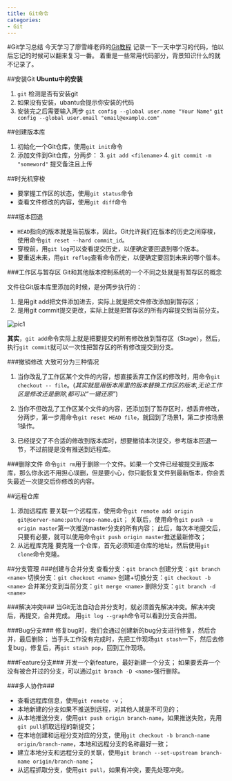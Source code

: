 ```yaml
---
title: Git命令
categories:
- Git
---
```


#Git学习总结
今天学习了廖雪峰老师的[Git教程](https://www.liaoxuefeng.com/wiki/0013739516305929606dd18361248578c67b8067c8c017b000) 
记录一下一天中学习的代码，怕以后忘记的时候可以翻来复习一番。
着重是一些常用代码部分，背景知识什么的就不记录了。

##安装Git
**Ubuntu中的安装**

1. `git` 检测是否有安装git 
2. 如果没有安装，ubantu会提示你安装的代码
3. 安装完之后需要输入两步 
	`git config --global user.name "Your Name"`
	`git config --global user.email "email@example.com"`

##创建版本库

1. 初始化一个Git仓库，使用`git init`命令
2. 添加文件到Git仓库，分两步：
	3. `git add <filename>`
	4. `git commit -m "someword"` 提交备注且上传

##时光机穿梭

* 要掌握工作区的状态，使用`git status`命令
* 查看文件修改的内容，使用`git diff`命令

###版本回退
* `HEAD`指向的版本就是当前版本，因此，Git允许我们在版本的历史之间穿梭，使用命令`git reset --hard commit_id`。
* 穿梭前，用`git log`可以查看提交历史，以便确定要回退到哪个版本。
* 要重返未来，用`git reflog`查看命令历史，以便确定要回到未来的哪个版本。

###工作区与暂存区
Git和其他版本控制系统的一个不同之处就是有暂存区的概念

文件往Git版本库里添加的时候，是分两步执行的：

1. 是用git add把文件添加进去，实际上就是把文件修改添加到暂存区；
2. 是用git commit提交更改，实际上就是把暂存区的所有内容提交到当前分支。

![pic1](https://www.liaoxuefeng.com/files/attachments/001384907702917346729e9afbf4127b6dfbae9207af016000/0)

**其实**，`git add`命令实际上就是把要提交的所有修改放到暂存区（Stage），然后，执行`git commit`就可以一次性把暂存区的所有修改提交到分支。

###撤销修改
大致可分为三种情况

1. 当你改乱了工作区某个文件的内容，想直接丢弃工作区的修改时，用命令`git checkout -- file`。(*其实就是用版本库里的版本替换工作区的版本,无论工作区是修改还是删除,都可以“一键还原”*)

2. 当你不但改乱了工作区某个文件的内容，还添加到了暂存区时，想丢弃修改，分两步，第一步用命令`git reset HEAD file`，就回到了场景1，第二步按场景1操作。

3. 已经提交了不合适的修改到版本库时，想要撤销本次提交，参考版本回退一节，不过前提是没有推送到远程库。

###删除文件
命令`git rm`用于删除一个文件。如果一个文件已经被提交到版本库，那么你永远不用担心误删，但是要小心，你只能恢复文件到最新版本，你会丢失最近一次提交后你修改的内容。

##远程仓库
 1. 添加远程库
要关联一个远程库，使用命令`git remote add origin git@server-name:path/repo-name.git`；
关联后，使用命令`git push -u origin master`第一次推送master分支的所有内容；
此后，每次本地提交后，只要有必要，就可以使用命令`git push origin master`推送最新修改；
 2. 从远程库克隆
要克隆一个仓库，首先必须知道仓库的地址，然后使用`git clone`命令克隆。

##分支管理
###创建与合并分支
查看分支：`git branch`
创建分支：`git branch <name>`
切换分支：`git checkout <name>`
创建+切换分支：`git checkout -b <name>`
合并某分支到当前分支：`git merge <name>`
删除分支：`git branch -d <name>`

###解决冲突###
当Git无法自动合并分支时，就必须首先解决冲突。解决冲突后，再提交，合并完成。
用`git log --graph`命令可以看到分支合并图。

###Bug分支###
修复bug时，我们会通过创建新的bug分支进行修复，然后合并，最后删除；
当手头工作没有完成时，先把工作现场`git stash`一下，然后去修复bug，修复后，再`git stash pop`，回到工作现场。

###Feature分支###
开发一个新feature，最好新建一个分支；
如果要丢弃一个没有被合并过的分支，可以通过`git branch -D <name>`强行删除。

###多人协作###
* 查看远程库信息，使用`git remote -v`；
* 本地新建的分支如果不推送到远程，对其他人就是不可见的；
* 从本地推送分支，使用`git push origin branch-name`，如果推送失败，先用`git pull`抓取远程的新提交；
* 在本地创建和远程分支对应的分支，使用`git checkout -b branch-name origin/branch-name`，本地和远程分支的名称最好一致；
* 建立本地分支和远程分支的关联，使用`git branch --set-upstream branch-name origin/branch-name`；
* 从远程抓取分支，使用`git pull`，如果有冲突，要先处理冲突。
